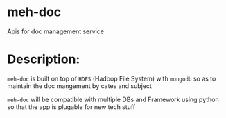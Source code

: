 # meh-doc

Apis for doc management service

# Description:

`meh-doc` is built on top of `HDFS` (Hadoop File System) with `mongodb` so as to maintain the doc mangement by cates and subject

`meh-doc` will be compatible with multiple DBs and Framework using python so that the app is plugable for new tech stuff
